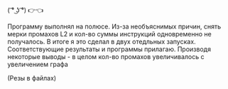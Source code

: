 ( ͡° ͜ʖ ͡°) 👉👈

Программу выполнял на полюсе. Из-за необъяснимых причин, снять мерки промахов L2 и кол-во суммы инструкций одновременно не получалось. В итоге я это сделал в двух отедльных запусках. Соответствующие результаты и программы прилагаю.
Производя некоторые выводы - в целом кол-во промахов увеличивалось с увеличением графа


(Резы в файлах)
